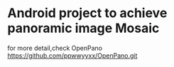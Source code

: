 # Android project to achieve panoramic image Mosaic

for more detail,check OpenPano https://github.com/ppwwyyxx/OpenPano.git
